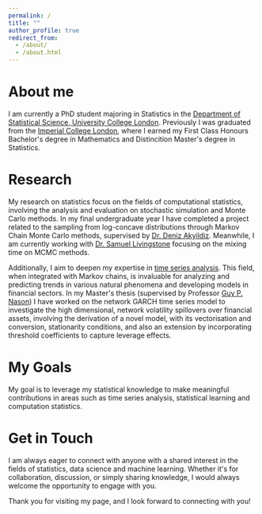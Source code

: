 ```yaml
---
permalink: /
title: ""
author_profile: true
redirect_from: 
  - /about/
  - /about.html
---
```


About me
==
I am currently a PhD student majoring in Statistics in the [Department of Statistical Science, University College London](https://www.ucl.ac.uk/mathematical-physical-sciences/statistics). Previously I was graduated from the [Imperial College London](https://www.imperial.ac.uk/mathematics/), where I earned my First Class Honours Bachelor's degree in Mathematics and Distincition Master's degree in Statistics.

Research
==
My research on statistics focus on the fields of computational statistics, involving the analysis and evaluation on stochastic simulation and Monte Carlo methods. In my final undergraduate year I have completed a project related to the sampling from log-concave distributions through Markov Chain Monte Carlo methods, supervised by [Dr. Deniz Akyildiz](https://akyildiz.me/). Meanwhile, I am currently working with [Dr. Samuel Livingstone](https://samueljlivingstone.wixsite.com/webpage) focusing on the mixing time on MCMC methods.

Additionally, I aim to deepen my expertise in [time series analysis](https://en.wikipedia.org/wiki/Time_series). This field, when integrated with Markov chains, is invaluable for analyzing and predicting trends in various natural phenomena and developing models in financial sectors. In my Master's thesis (supervised by Professor [Guy P. Nason](https://profiles.imperial.ac.uk/g.nason/about)) I have worked on the network GARCH time series model to investigate the high dimensional, network volatility spillovers over financial assets, involving the derivation of a novel model, with its vectorisation and conversion, stationarity conditions, and also an extension by incorporating threshold coefficients to capture leverage effects.

My Goals
==
My goal is to leverage my statistical knowledge to make meaningful contributions in areas such as time series analysis, statistical learning and computation statistics.

Get in Touch
==
I am always eager to connect with anyone with a shared interest in the fields of statistics, data science and machine learning. Whether it's for collaboration, discussion, or simply sharing knowledge, I would always welcome the opportunity to engage with you.


Thank you for visiting my page, and I look forward to connecting with you!

